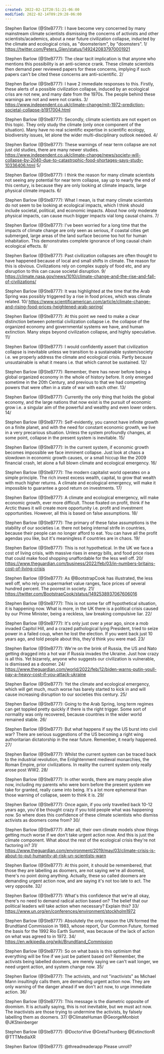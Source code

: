 ```yaml
---
created: 2022-02-12T20:51:21-06:00
modified: 2022-02-14T09:29:28-06:00
---
```


Stephen Barlow (@SteB777): I have become very concerned by many mainstream climate scientists dismissing the concerns of activists and other scientists/academics, about a near future civilization collapse, inducted by the climate and ecological crisis, as "doomsterism", by "doomsters".
1/ https://twitter.com/Peters_Glen/status/1492420837970001921

Stephen Barlow (@SteB777): The clear tacit implication is that anyone who mentions this possibility is an anti-science crank. These climate scientists then demand peer reviewed papers for these concerns, implying if such papers can't be cited these concerns are anti-scientific.
2/

Stephen Barlow (@SteB777): I have 2 immediate responses to this. Firstly, these alerts of a possible civilization collapse, induced by an ecological criss are not new, and many date from the 1970s. The people behind these warnings are not and were not cranks.
3/
https://www.independent.co.uk/climate-change/mit-1972-prediction-societal-collapse-b1917004.html

Stephen Barlow (@SteB777): Secondly, climate scientists are not expert on this topic. They only study the climate (only once component of the situation). Many have no real scientific expertise in scientific ecology, biodiversity issues, let alone the wider multi-disciplinary outlook needed.
4/

Stephen Barlow (@SteB777): These warnings of near term collapse are not just old studies, there are many newer studies.
https://www.independent.co.uk/climate-change/news/society-will-collapse-by-2040-due-to-catastrophic-food-shortages-says-study-10336406.html
5/

Stephen Barlow (@SteB777): I think the reason for many climate scientists not seeing any potential for near term collapse, say up to nearly the end of this century, is because they are only looking at climate impacts, large physical climate impacts.
6/

Stephen Barlow (@SteB777): What I mean, is that many climate scientists do not seem to be looking at ecological impacts, which I think should include societal, political, and economic impacts. About how only moderate physical impacts, can cause much bigger impacts vial long causal chains.
7/

Stephen Barlow (@SteB777): I've been worried for a long time that the impacts of climate change are only seen as serious, if coastal cities get submerged, large areas of the land surface become too hot for human inhabitation. This demonstrates complete ignorance of long causal chain ecological effects.
8/

Stephen Barlow (@SteB777): Past civilization collapses are often thought to have happened because of local and small shifts in climate. The reason for this is obvious. Civilizations rely on complex supply of food etc, and any disruption to this can cause societal disruption.
9/
https://climate.nasa.gov/news/1010/climate-change-and-the-rise-and-fall-of-civilizations/

Stephen Barlow (@SteB777): It was highlighted at the time that the Arab Spring was possibly triggered by a rise in food prices, which was climate related.
10/
https://www.scientificamerican.com/article/climate-change-and-rising-food-prices-heightened-arab-spring/

Stephen Barlow (@SteB777): At this point we need to make a clear distinction between potential civilization collapse i.e. the collapse of the organized economy and governmental systems we have, and human extinction. Many steps beyond civilization collapse, and highly speculative.
11/

Stephen Barlow (@SteB777): I would confidently assert that civilization collapse is inevitable unless we transition to a sustainable system/society i.e. we properly address the climate and ecological crisis. Partly because unsustainable is what it means i.e. that which cannot be sustained.
12/

Stephen Barlow (@SteB777): Remember, there has never before being a global organized economy in the whole of history before. It only emerged sometime in the 20th Century, and previous to that we had competing powers that were often in a state of war with each other.
13/

Stephen Barlow (@SteB777): Currently the only thing that holds the global economy, and the large nations that now exist is the pursuit of economic grow i.e. a singular aim of the powerful and wealthy and even lower orders.
14/

Stephen Barlow (@SteB777): Self-evidently, you cannot have infinite growth on a finite planet, and with the need for constant economic growth, we live in a very precarious situation. Unless the system profoundly changes, at some point, collapse in the present system is inevitable.
15/

Stephen Barlow (@SteB777): In the current system, if economic growth becomes impossible we face imminent collapse. Just look at chaos a slowdown in economic growth causes, or a small hiccup like the 2009 financial crash, let alone a full blown climate and ecological emergency.
16/

Stephen Barlow (@SteB777): The modern capitalist world operates on a simple principle. The rich invest excess wealth, capital, to grow that wealth with much higher returns. A climate and ecological emergency, will make it impossible to guarantee a good return on investments.
17/

Stephen Barlow (@SteB777): A climate and ecological emergency, will make economic growth, ever more difficult. Those fixated on profit, think if he Arctic thaws it will create more opportunity i.e. profit and investment opportunities. However, all this is based on false assumptions.
18/

Stephen Barlow (@SteB777): The primary of these false assumptions is the stability of our societies i.e. there not being internal strife in countries, because their people can no longer afford to eat. You can have all the profit agendas you like, but it's meaningless if countries are in chaos.
19/

Stephen Barlow (@SteB777): This is not hypothetical. In the UK we face a cost of living crisis, with massive rises in energy bills, and food price rises that could make food shopping unaffordable for the less well off.
20/
https://www.theguardian.com/business/2022/feb/03/in-numbers-britains-cost-of-living-crisis

Stephen Barlow (@SteB777): As @BootstrapCook has illustrated, the less well off, who rely on supermarket value ranges, face prices of several hundred percent. The poorest in society.
21/
https://twitter.com/BootstrapCook/status/1492538937067606016

Stephen Barlow (@SteB777): This is not some far off hypothetical situation, it is happening now. What is more, in the UK there is a political crisis caused by our Prime Minister, being a reckless, law breaking compulsive liar.
22/

Stephen Barlow (@SteB777): It's only just over a year ago, since a mob invaded Capitol Hill, and a crazed pathological lying President, tried to seize power in a failed coup, when he lost the election. If you went back just 10 years ago, and told people about this, they'd think you were mad.
23/

Stephen Barlow (@SteB777): We're on the brink of Russia, the US and Nato getting dragged into a hot war if Russia invades the Ukraine. Just how crazy is all this. Yet bizarrely, anyone who suggests our civilization is vulnerable, is dismissed as a doomer.
24/
https://www.theguardian.com/world/2022/feb/12/biden-warns-putin-youll-pay-a-heavy-cost-if-you-attack-ukraine

Stephen Barlow (@SteB777): Yet the climate and ecological emergency, which will get much, much worse has barely started to kick in and will cause increasing disruption to our societies this century.
25/

Stephen Barlow (@SteB777): Going to the Arab Spring, long term regimes can get toppled pretty quickly if there is the right trigger. Some sort of normality was only recovered, because countries in the wider world remained stable.
26/

Stephen Barlow (@SteB777): But what happens if say the US burst into civil war? There are serious suggestions of the US becoming a right wing authoritarian dictatorship in the near future. Remember, it nearly happened.
27/

Stephen Barlow (@SteB777): Whilst the current system can be traced back to the industrial revolution, the Enlightenment medieval monarchies, the Roman Empire, prior civilizations. In reality the current system only really arose post WW2.
28/

Stephen Barlow (@SteB777): In other words, there are many people alive now, including my parents who were born before the present system we take for granted, really came into being. It's a lot more ephemeral than those warning of collapse, seem to think it is.
29/

Stephen Barlow (@SteB777): Once again, if you only travelled back 10-12 years ago, you'd be thought crazy if you told people what was happening now. So where does this confidence of these climate scientists who dismiss activists as doomers come from?
30/

Stephen Barlow (@SteB777): After all, their own climate models show things getting much worse if we don't take urgent action now. And this is just the climate component. What about the rest of the ecological crisis they're not factoring in?
31/
https://www.theguardian.com/environment/2019/may/03/climate-crisis-is-about-to-put-humanity-at-risk-un-scientists-warn

Stephen Barlow (@SteB777): At this point, it should be remembered, that those they are labelling as doomers, are not saying we're all doomed, there's no point doing anything. Actually, these so called doomers are demanding urgent action now, and are saying it's not too late to act. The very opposite.
32/

Stephen Barlow (@SteB777): What's this confidence that we're all okay, there's no need to demand radical action based on? The belief that our political leaders will take action when necessary? Explain this?
33/
https://www.un.org/en/conferences/environment/stockholm1972

Stephen Barlow (@SteB777): Absolutely the only reason the UN formed the Brundtland Commission in 1983, whose report, Our Common Future, formed the basis for the 1992 Rio Earth Summit, was because of the lack of action on what was agreed to in 1972.
34/
https://en.wikipedia.org/wiki/Brundtland_Commission

Stephen Barlow (@SteB777): So on what basis is this optimism that everything will be fine if we just be patient based on? Remember, the activists being labelled doomers, are merely saying we can't wait longer, we need urgent action, and system change now.
35/

Stephen Barlow (@SteB777): The activists, and not "inactivists" as Michael Mann insultingly calls them, are demanding urgent action now. They are only warning of the danger ahead if we don't act now, to urge immediate action.
36/

Stephen Barlow (@SteB777): This message is the diametric opposite of doomism. It is actually saying, this is not inevitable, but we must act now. The inactivists are those trying to undermine the activists, by falsely labelling them as doomers.
37/
@ClimateHuman @GeorgeMonbiot @JKSteinberger

Stephen Barlow (@SteB777): @DoctorVive @GretaThunberg @ExtinctionR @TTTMediaXR

Stephen Barlow (@SteB777): @threadreaderapp Please unroll?
